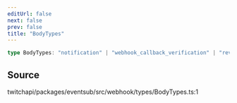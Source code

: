 ```yaml
---
editUrl: false
next: false
prev: false
title: "BodyTypes"
---
```


```ts
type BodyTypes: "notification" | "webhook_callback_verification" | "revocation";
```

## Source

twitchapi/packages/eventsub/src/webhook/types/BodyTypes.ts:1
